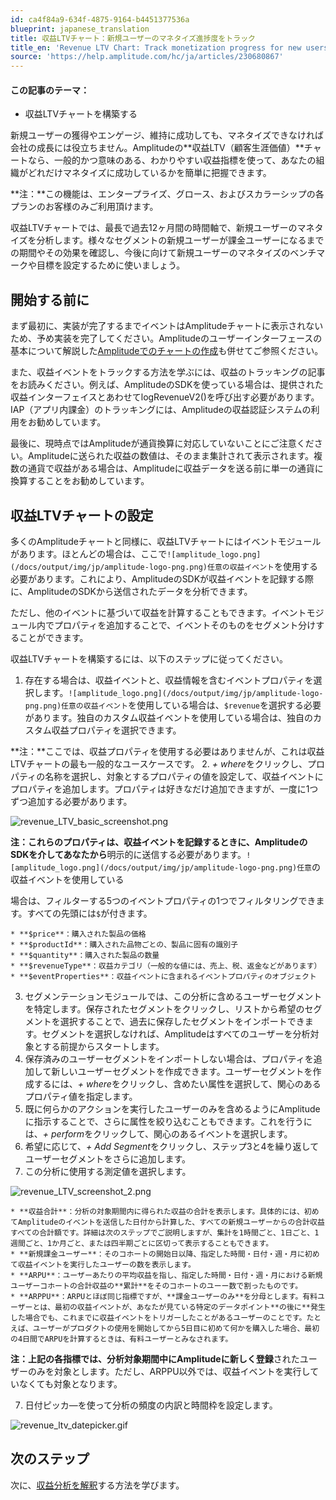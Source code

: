 ```yaml
---
id: ca4f84a9-634f-4875-9164-b4451377536a
blueprint: japanese_translation
title: 収益LTVチャート：新規ユーザーのマネタイズ進捗度をトラック
title_en: 'Revenue LTV Chart: Track monetization progress for new users'
source: 'https://help.amplitude.com/hc/ja/articles/230680867'
---
```

#### この記事のテーマ：

* 収益LTVチャートを構築する

新規ユーザーの獲得やエンゲージ、維持に成功しても、マネタイズできなければ会社の成長には役立ちません。Amplitudeの**収益LTV（顧客生涯価値）**チャートなら、一般的かつ意味のある、わかりやすい収益指標を使って、あなたの組織がどれだけマネタイズに成功しているかを簡単に把握できます。

**注：**この機能は、エンタープライズ、グロース、およびスカラーシップの各プランのお客様のみご利用頂けます。

収益LTVチャートでは、最長で過去12ヶ月間の時間軸で、新規ユーザーのマネタイズを分析します。様々なセグメントの新規ユーザーが課金ユーザーになるまでの期間やその効果を確認し、今後に向けて新規ユーザーのマネタイズのベンチマークや目標を設定するために使いましょう。

## 開始する前に

まず最初に、実装が完了するまでイベントはAmplitudeチャートに表示されないため、予め実装を完了してください。Amplitudeのユーザーインターフェースの基本について解説した[Amplitudeでのチャートの作成](/docs/get-started/helpful-definitions)も併せてご参照ください。

また、収益イベントをトラックする方法を学ぶには、収益のトラッキングの記事をお読みください。例えば、AmplitudeのSDKを使っている場合は、提供された収益インターフェイスとあわせてlogRevenueV2()を呼び出す必要があります。IAP（アプリ内課金）のトラッキングには、Amplitudeの収益認証システムの利用をお勧めしています。  

最後に、現時点ではAmplitudeが通貨換算に対応していないことにご注意ください。Amplitudeに送られた収益の数値は、そのまま集計されて表示されます。複数の通貨で収益がある場合は、Amplitudeに収益データを送る前に単一の通貨に換算することをお勧めしています。

## 収益LTVチャートの設定

多くのAmplitudeチャートと同様に、収益LTVチャートにはイベントモジュールがあります。ほとんどの場合は、ここで`![amplitude_logo.png](/docs/output/img/jp/amplitude-logo-png.png)任意の収益イベント`を使用する必要があります。これにより、AmplitudeのSDKが収益イベントを記録する際に、AmplitudeのSDKから送信されたデータを分析できます。

ただし、他のイベントに基づいて収益を計算することもできます。イベントモジュール内でプロパティを追加することで、イベントそのものをセグメント分けすることができます。

収益LTVチャートを構築するには、以下のステップに従ってください。

1. 存在する場合は、収益イベントと、収益情報を含むイベントプロパティを選択します。`![amplitude_logo.png](/docs/output/img/jp/amplitude-logo-png.png)任意の収益イベント`を使用している場合は、`$revenue`を選択する必要があります。独自のカスタム収益イベントを使用している場合は、独自のカスタム収益プロパティを選択できます。  
  
**注：**ここでは、収益プロパティを使用する必要はありませんが、これは収益LTVチャートの最も一般的なユースケースです。
2. *+ where*をクリックし、プロパティの名称を選択し、対象とするプロパティの値を設定して、収益イベントにプロパティを追加します。プロパティは好きなだけ追加できますが、一度に1つずつ追加する必要があります。  
  
![revenue_LTV_basic_screenshot.png](/docs/output/img/jp/revenue-ltv-basic-screenshot-png.png)  
  
**注：**これらのプロパティは、収益イベントを記録するときに、AmplitudeのSDKを介してあなた**から**明示的に送信する必要があります。`![amplitude_logo.png](/docs/output/img/jp/amplitude-logo-png.png)任意`の収益イベントを使用している  
  
場合は、フィルターする5つのイベントプロパティの1つでフィルタリングできます。すべての先頭には`$`が付きます。  

	* **$price**：購入された製品の価格
	* **$productId**：購入された品物ごとの、製品に固有の識別子
	* **$quantity**：購入された製品の数量
	* **$revenueType**：収益カテゴリ（一般的な値には、売上、税、返金などがあります）
	* **$eventProperties**：収益イベントに含まれるイベントプロパティのオブジェクト
3. セグメンテーションモジュールでは、この分析に含めるユーザーセグメントを特定します。保存されたセグメントをクリックし、リストから希望のセグメントを選択することで、過去に保存したセグメントをインポートできます。セグメントを選択しなければ、Amplitudeはすべてのユーザーを分析対象とする前提からスタートします。
4. 保存済みのユーザーセグメントをインポートしない場合は、プロパティを追加して新しいユーザーセグメントを作成できます。ユーザーセグメントを作成するには、*+ where*をクリックし、含めたい属性を選択して、関心のあるプロパティ値を指定します。
5. 既に何らかのアクションを実行したユーザーのみを含めるようにAmplitudeに指示することで、さらに属性を絞り込むこともできます。これを行うには、*+ perform*をクリックして、関心のあるイベントを選択します。
6. 希望に応じて、*+ Add Segment*をクリックし、ステップ3と4を繰り返してユーザーセグメントをさらに追加します。
7. この分析に使用する測定値を選択します。  
  
![revenue_LTV_screenshot_2.png](/docs/output/img/jp/revenue-ltv-screenshot-2-png.png)  
  
	* **収益合計**：分析の対象期間内に得られた収益の合計を表示します。具体的には、初めてAmplitudeのイベントを送信した日付から計算した、すべての新規ユーザーからの合計収益すべての合計額です。詳細は次のステップでご説明しますが、集計を1時間ごと、1日ごと、1週間ごと、1か月ごと、または四半期ごとに区切って表示することもできます。
	* **新規課金ユーザー**：そのコホートの開始日以降、指定した時間・日付・週・月に初めて収益イベントを実行したユーザーの数を表示します。
	* **ARPU**：ユーザーあたりの平均収益を指し、指定した時間・日付・週・月における新規ユーザーコホートの合計収益の**累計**をそのコホートのユーー数で割ったものです。
	* **ARPPU**：ARPUとほぼ同じ指標ですが、**課金ユーザーのみ**を分母とします。有料ユーザーとは、最初の収益イベントが、あなたが見ている特定のデータポイント**の後に**発生した場合でも、これまでに収益イベントをトリガーしたことがあるユーザーのことです。たとえば、ユーザーがプロダクトの使用を開始してから5日目に初めて何かを購入した場合、最初の4日間でARPUを計算するときは、有料ユーザーとみなされます。

**注：**上記の各指標では、分析対象期間中に**Amplitudeに新しく登録**されたユーザーのみを対象とします。ただし、ARPPU以外では、収益イベントを実行していなくても対象となります。

7. 日付ピッカ―を使って分析の頻度の内訳と時間枠を設定します。  
  
![revenue_ltv_datepicker.gif](/docs/output/img/jp/revenue-ltv-datepicker-gif.gif)

## 次のステップ

次に、[収益分析を解釈](/docs/analytics/charts/revenue-ltv/revenue-ltv-interpret)する方法を学びます。
